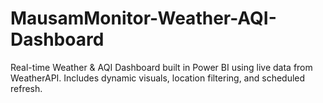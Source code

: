 # MausamMonitor-Weather-AQI-Dashboard
Real-time Weather &amp; AQI Dashboard built in Power BI using live data from WeatherAPI. Includes dynamic visuals, location filtering, and scheduled refresh.
